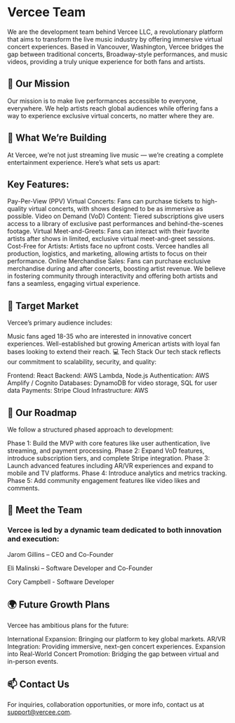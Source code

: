 # Vercee Team
We are the development team behind Vercee LLC, a revolutionary platform that aims to transform the live music industry by offering immersive virtual concert experiences. Based in Vancouver, Washington, Vercee bridges the gap between traditional concerts, Broadway-style performances, and music videos, providing a truly unique experience for both fans and artists.


## 🌟 Our Mission
Our mission is to make live performances accessible to everyone, everywhere. We help artists reach global audiences while offering fans a way to experience exclusive virtual concerts, no matter where they are.


## 🎤 What We’re Building
At Vercee, we’re not just streaming live music — we’re creating a complete entertainment experience. Here’s what sets us apart:


## Key Features:
Pay-Per-View (PPV) Virtual Concerts: Fans can purchase tickets to high-quality virtual concerts, with shows designed to be as immersive as possible.
Video on Demand (VoD) Content: Tiered subscriptions give users access to a library of exclusive past performances and behind-the-scenes footage.
Virtual Meet-and-Greets: Fans can interact with their favorite artists after shows in limited, exclusive virtual meet-and-greet sessions.
Cost-Free for Artists: Artists face no upfront costs. Vercee handles all production, logistics, and marketing, allowing artists to focus on their performance.
Online Merchandise Sales: Fans can purchase exclusive merchandise during and after concerts, boosting artist revenue.
We believe in fostering community through interactivity and offering both artists and fans a seamless, engaging virtual experience.


## 🎯 Target Market
Vercee’s primary audience includes:

Music fans aged 18-35 who are interested in innovative concert experiences.
Well-established but growing American artists with loyal fan bases looking to extend their reach.
💻 Tech Stack
Our tech stack reflects our commitment to scalability, security, and quality:

Frontend: React
Backend: AWS Lambda, Node.js
Authentication: AWS Amplify / Cognito
Databases: DynamoDB for video storage, SQL for user data
Payments: Stripe
Cloud Infrastructure: AWS


## 🚀 Our Roadmap
We follow a structured phased approach to development:

Phase 1: Build the MVP with core features like user authentication, live streaming, and payment processing.
Phase 2: Expand VoD features, introduce subscription tiers, and complete Stripe integration.
Phase 3: Launch advanced features including AR/VR experiences and expand to mobile and TV platforms.
Phase 4: Introduce analytics and metrics tracking.
Phase 5: Add community engagement features like video likes and comments.
## 👥 Meet the Team
### Vercee is led by a dynamic team dedicated to both innovation and execution:


Jarom Gillins – CEO and Co-Founder

Eli Malinski – Software Developer and Co-Founder

Cory Campbell - Software Developer


## 🌍 Future Growth Plans
Vercee has ambitious plans for the future:

International Expansion: Bringing our platform to key global markets.
AR/VR Integration: Providing immersive, next-gen concert experiences.
Expansion into Real-World Concert Promotion: Bridging the gap between virtual and in-person events.


## 📫 Contact Us
For inquiries, collaboration opportunities, or more info, contact us at support@vercee.com.

